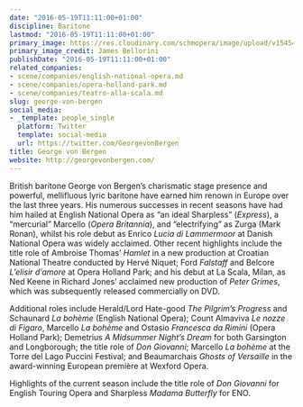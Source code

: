 ```yaml
---
date: "2016-05-19T11:11:00+01:00"
discipline: Baritone
lastmod: "2016-05-19T11:11:00+01:00"
primary_image: https://res.cloudinary.com/schmopera/image/upload/v1545409169/media/webhook-uploads/1463652646683/2016-05-19---George_von_Bergen---James_Bellorini.jpg.jpg
primary_image_credit: James Bellorini
publishDate: "2016-05-19T11:11:00+01:00"
related_companies:
- scene/companies/english-national-opera.md
- scene/companies/opera-holland-park.md
- scene/companies/teatro-alla-scala.md
slug: george-von-bergen
social_media:
- _template: people_single
  platform: Twitter
  template: social-media
  url: https://twitter.com/GeorgevonBergen
title: George von Bergen
website: http://georgevonbergen.com/
---
```


British baritone George von Bergen’s charismatic stage presence and powerful, mellifluous lyric baritone have earned him renown in Europe over the last three years. His numerous successes in recent seasons have had him hailed at English National Opera as “an ideal Sharpless” (*Express*), a “mercurial” Marcello (*Opera Britannia*), and “electrifying” as Zurga (Mark Ronan), whilst his role debut as Enrico *Lucia di Lammermoor* at Danish National Opera was widely acclaimed. Other recent highlights include the title role of Ambroise Thomas’ *Hamlet* in a new production at Croatian National Theatre conducted by Hervé Niquet; Ford *Falstaff* and Belcore *L’elisir d’amore* at Opera Holland Park; and his debut at La Scala, Milan, as Ned Keene in Richard Jones’ acclaimed new production of *Peter Grimes*, which was subsequently released commercially on DVD.

Additional roles include Herald/Lord Hate-good *The Pilgrim’s Progress* and Schaunard *La bohème* (English National Opera); Count Almaviva *Le nozze di Figaro*, Marcello *La bohème* and Ostasio *Francesca da Rimini* (Opera Holland Park); Demetrius *A Midsummer Night’s Dream* for both Garsington and Longborough; the title role of *Don Giovanni*; Marcello *La bohème* at the Torre del Lago Puccini Festival; and Beaumarchais *Ghosts of Versaille* in the award-winning European première at Wexford Opera.

Highlights of the current season include the title role of *Don Giovanni* for English Touring Opera and Sharpless *Madama Butterfly* for ENO.
